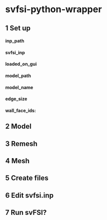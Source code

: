 # svfsi-python-wrapper

## 1 Set up

#### inp_path
#### svfsi_inp
#### loaded_on_gui
#### model_path
#### model_name
#### edge_size
#### wall_face_ids: 


## 2 Model

## 3 Remesh

## 4 Mesh

## 5 Create files

## 6 Edit svfsi.inp

## 7 Run svFSI? 
